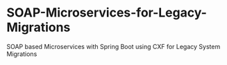 # SOAP-Microservices-for-Legacy-Migrations
SOAP based Microservices with Spring Boot using CXF for Legacy System Migrations
